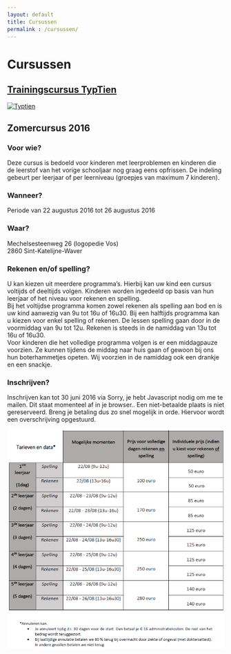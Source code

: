 ```yaml
---
layout: default
title: Cursussen
permalink : /cursussen/
---
```



# Cursussen

## [Trainingscursus TypTien](/kinesitherapie/typtien.html)
[<picture>
	<source srcset="/img/typtien.webp" type="image/webp">
	<img srcset="/img/typtien.jpg" alt="Typtien">
</picture>](/kinesitherapie/typtien.html)


## Zomercursus 2016

### Voor wie?

Deze cursus is bedoeld voor kinderen met leerproblemen en kinderen die de leerstof van het vorige schooljaar nog graag eens opfrissen. De indeling gebeurt per leerjaar of per leerniveau (groepjes van maximum 7 kinderen).

### Wanneer?

Periode van 22 augustus 2016 tot 26 augustus 2016

### Waar?

Mechelsesteenweg 26 (logopedie Vos)  
2860 Sint-Katelijne-Waver

### Rekenen en/of spelling?

U kan kiezen uit meerdere programma’s. Hierbij kan uw kind een cursus voltijds of deeltijds volgen. Kinderen worden ingedeeld op basis van hun leerjaar of het niveau voor rekenen en spelling.  
Bij het voltijdse programma komen zowel rekenen als spelling aan bod en is uw kind aanwezig van 9u tot 16u of 16u30. Bij een halftijds programma kan u kiezen voor enkel spelling of rekenen. De lessen spelling gaan door in de voormiddag van 9u tot 12u. Rekenen is steeds in de namiddag van 13u tot 16u of 16u30.  
Voor kinderen die het volledige programma volgen is er een middagpauze voorzien. Ze kunnen tijdens de middag naar huis gaan of gewoon bij ons hun boterhammetjes opeten. Wij voorzien in de namiddag ook een drankje en een snackje.

### Inschrijven?

Inschrijven kan tot 30 juni 2016 via <script type="text/javascript" language="javascript">
<!--
// Email obfuscator script 2.1 by Tim Williams, University of Arizona Random encryption key feature by Andrew Moulden, Site Engineering Ltd This code is freeware provided these four comment lines remain intact
// A wizard to generate this code is at http://www.jottings.com/obfuscator/
{ coded = "YG3LLJ3DfYBfqf@nfGjZJB.E3";key = "jok2xuGrKswMEZRnF31JTBDCqQfPAN95XdYcHm6SVWUtzpO8ybaLh4e7iIlv0g";shift=coded.length;link=""; for (i=0; i<coded.length; i++) {if (key.indexOf(coded.charAt(i))==-1) {ltr = coded.charAt(i);link += (ltr);} else {ltr = (key.indexOf(coded.charAt(i))-shift+key.length) % key.length;link += (key.charAt(ltr))}} document.write("<a href='mailto:"+link+"'>"+link+"</a>")}
//--></script><noscript>Sorry, je hebt Javascript nodig om me te mailen. Dit staat momenteel af in je browser.</noscript>. Een niet-betaalde plaats is niet gereserveerd. Breng je betaling dus zo snel mogelijk in orde. Hiervoor wordt een overschrijving opgestuurd.

![image](/img/zomercursus2016.png)
